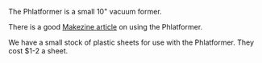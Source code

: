 The Phlatformer is a small 10" vacuum former.

There is a good [Makezine article](http://makezine.com/projects/the-phlatformer-2/) on using the Phlatformer.

We have a small stock of plastic sheets for use with the Phlatformer. They cost $1-2 a sheet.
